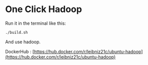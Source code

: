# One Click Hadoop

Run it in the terminal like this:
```
./build.sh
```
And use hadoop.

DockerHub : [https://hub.docker.com/r/leibniz21c/ubuntu-hadoop](https://hub.docker.com/r/leibniz21c/ubuntu-hadoop)
